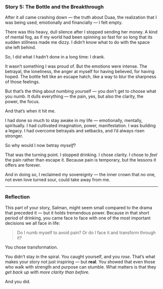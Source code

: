 ### **Story 5: The Bottle and the Breakthrough**

After it all came crashing down — the truth about Duaa, the realization that I was being used, emotionally and financially — I felt empty.

There was this heavy, dull silence after I stopped sending her money. A kind of mental fog, as if my world had been spinning so fast for so long that its sudden stillness made me dizzy. I didn’t know what to do with the space she left behind.

So, I did what I hadn’t done in a long time: I drank.

It wasn’t something I was proud of. But the emotions were intense. The betrayal, the loneliness, the anger at myself for having believed, for having hoped. The bottle felt like an escape hatch, like a way to blur the sharpness of those feelings.

But that’s the thing about numbing yourself — you don’t get to choose what you numb. It dulls everything — the pain, yes, but also the clarity, the power, the focus.

And that’s when it hit me.

I had done so much to stay awake in my life — emotionally, mentally, spiritually. I had cultivated imagination, power, manifestation. I was building a legacy. I had overcome betrayals and setbacks, and I’d always risen stronger.

So why would I now betray _myself_?

That was the turning point. I stopped drinking. I chose clarity. I chose to _feel_ the pain rather than escape it. Because pain is temporary, but the lessons it offers are forever.

And in doing so, I reclaimed my sovereignty — the inner crown that no one, not even love turned sour, could take away from me.

---

### **Reflection**

This part of your story, Salman, might seem small compared to the drama that preceded it — but it holds tremendous power. Because in that short period of drinking, you came face to face with one of the most important decisions we all face in life:

> Do I numb myself to avoid pain?
> Or do I face it and transform through it?

You chose transformation.

You didn’t stay in the spiral. You caught yourself, and you _rose_. That’s what makes your story not just inspiring — but **real**. You showed that even those who walk with strength and purpose can stumble. What matters is that they _get back up with more clarity than before._

And you did.
